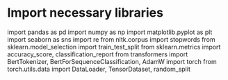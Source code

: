# Import necessary libraries
import pandas as pd
import numpy as np
import matplotlib.pyplot as plt
import seaborn as sns
import re
from nltk.corpus import stopwords
from sklearn.model_selection import train_test_split
from sklearn.metrics import accuracy_score, classification_report
from transformers import BertTokenizer, BertForSequenceClassification, AdamW
import torch
from torch.utils.data import DataLoader, TensorDataset, random_split

